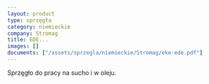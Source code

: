 ```yaml
---
layout: product
type: sprzęgła
category: niemieckie
company: Stromag
title: EDE...
images: []
documents: ["/assets/sprzegla/niemieckie/Stromag/eke-ede.pdf"]
---
```

Sprzęgło do pracy na sucho i w oleju.